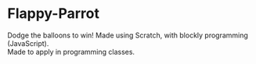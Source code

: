 # Flappy-Parrot
Dodge the balloons to win! Made using Scratch, with blockly programming (JavaScript).<br>
Made to apply in programming classes.<br><br>
